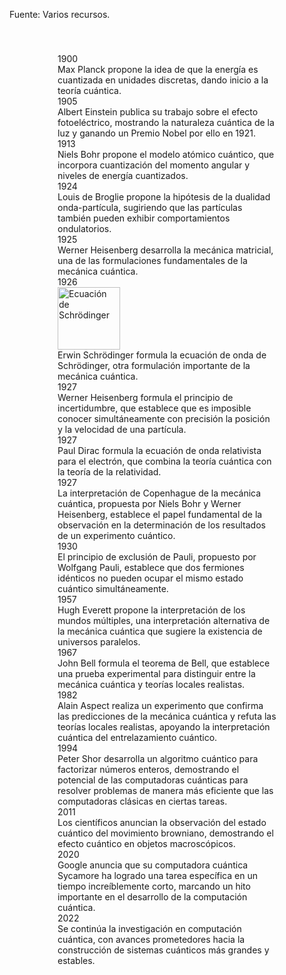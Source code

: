<!DOCTYPE html>
<meta charset="UTF-8">

<html>
<head>
<style>
.timeline {
  position: relative;
  max-width: 350px;
  margin: 0 auto;
  padding: 40px 20px;
}

.timeline::after {
  content: '';
  position: absolute;
  width: 2px;
  background-color: #000;
  top: 0;
  bottom: 0;
  left: 50%;
  margin-left: -1px;
}

.timeline-item {
  position: relative;
  margin-bottom: 30px;
}

.timeline-item::after {
  content: '';
  position: absolute;
  width: 20px;
  height: 20px;
  background-color: #000;
  border-radius: 50%;
  top: 0;
  left: 50%;
  margin-left: -10px;
}

.timeline-content {
  position: relative;
  left: 70px;
  font-size: 14px; /* Adjust font size */
}

.timeline-date {
  font-weight: bold;
  margin-bottom: 10px;
}

.timeline-description {
  margin-bottom: 10px;
}

.timeline-item:nth-child(even) .timeline-content {
  left: -60%;
}

.timeline-item:nth-child(odd) .timeline-content {
  left: 60%; /* Adjusted left position for odd items */
}
</style>
</head>

<body>

  <p>Fuente: Varios recursos.</p>

<div class="timeline">
  <div class="timeline-item">
    <div class="timeline-content">
      <div class="timeline-date">1900</div>
      <div class="timeline-description">Max Planck propone la idea de que la energía es cuantizada en unidades discretas, dando inicio a la teoría cuántica.</div>
    </div>
  </div>
  <div class="timeline-item">
    <div class="timeline-content">
      <div class="timeline-date">1905</div>
      <div class="timeline-description">Albert Einstein publica su trabajo sobre el efecto fotoeléctrico, mostrando la naturaleza cuántica de la luz y ganando un Premio Nobel por ello en 1921.</div>
    </div>
  </div>
  <div class="timeline-item">
    <div class="timeline-content">
      <div class="timeline-date">1913</div>
      <div class="timeline-description">Niels Bohr propone el modelo atómico cuántico, que incorpora cuantización del momento angular y niveles de energía cuantizados.</div>
    </div>
  </div>
  <div class="timeline-item">
    <div class="timeline-content">
      <div class="timeline-date">1924</div>
      <div class="timeline-description">Louis de Broglie propone la hipótesis de la dualidad onda-partícula, sugiriendo que las partículas también pueden exhibir comportamientos ondulatorios.</div>
    </div>
  </div>
  <div class="timeline-item">
    <div class="timeline-content">
      <div class="timeline-date">1925</div>
      <div class="timeline-description">Werner Heisenberg desarrolla la mecánica matricial, una de las formulaciones fundamentales de la mecánica cuántica.</div>
    </div>
  </div>
  <div class="timeline-item">
    <div class="timeline-content">
      <div class="timeline-date">1926</div>
      <img src="https://miro.medium.com/v2/resize:fit:1400/0*iZPs3b28ttOft7Xf.jpg" alt="Ecuación de Schrödinger" style="width: 100px; height: auto;">
      <div class="timeline-description">Erwin Schrödinger formula la ecuación de onda de Schrödinger, otra formulación importante de la mecánica cuántica.</div>
    </div>
  </div>
  <div class="timeline-item">
    <div class="timeline-content">
      <div class="timeline-date">1927</div>
      <div class="timeline-description">Werner Heisenberg formula el principio de incertidumbre, que establece que es imposible conocer simultáneamente con precisión la posición y la velocidad de una partícula.</div>
    </div>
  </div>
  <div class="timeline-item">
    <div class="timeline-content">
      <div class="timeline-date">1927</div>
      <div class="timeline-description">Paul Dirac formula la ecuación de onda relativista para el electrón, que combina la teoría cuántica con la teoría de la relatividad.</div>
    </div>
  </div>
  <div class="timeline-item">
    <div class="timeline-content">
      <div class="timeline-date">1927</div>
      <div class="timeline-description">La interpretación de Copenhague de la mecánica cuántica, propuesta por Niels Bohr y Werner Heisenberg, establece el papel fundamental de la observación en la determinación de los resultados de un experimento cuántico.</div>
    </div>
  </div>
  <div class="timeline-item">
    <div class="timeline-content">
      <div class="timeline-date">1930</div>
      <div class="timeline-description">El principio de exclusión de Pauli, propuesto por Wolfgang Pauli, establece que dos fermiones idénticos no pueden ocupar el mismo estado cuántico simultáneamente.</div>
    </div>
  </div>
  <div class="timeline-item">
    <div class="timeline-content">
      <div class="timeline-date">1957</div>
      <div class="timeline-description">Hugh Everett propone la interpretación de los mundos múltiples, una interpretación alternativa de la mecánica cuántica que sugiere la existencia de universos paralelos.</div>
    </div>
  </div>
  <div class="timeline-item">
    <div class="timeline-content">
      <div class="timeline-date">1967</div>
      <div class="timeline-description">John Bell formula el teorema de Bell, que establece una prueba experimental para distinguir entre la mecánica cuántica y teorías locales realistas.</div>
    </div>
  </div>
  <div class="timeline-item">
    <div class="timeline-content">
      <div class="timeline-date">1982</div>
      <div class="timeline-description">Alain Aspect realiza un experimento que confirma las predicciones de la mecánica cuántica y refuta las teorías locales realistas, apoyando la interpretación cuántica del entrelazamiento cuántico.</div>
    </div>
  </div>
  <div class="timeline-item">
    <div class="timeline-content">
      <div class="timeline-date">1994</div>
      <div class="timeline-description">Peter Shor desarrolla un algoritmo cuántico para factorizar números enteros, demostrando el potencial de las computadoras cuánticas para resolver problemas de manera más eficiente que las computadoras clásicas en ciertas tareas.</div>
    </div>
  </div>
  <div class="timeline-item">
    <div class="timeline-content">
      <div class="timeline-date">2011</div>
      <div class="timeline-description">Los científicos anuncian la observación del estado cuántico del movimiento browniano, demostrando el efecto cuántico en objetos macroscópicos.</div>
    </div>
  </div>
  <div class="timeline-item">
    <div class="timeline-content">
      <div class="timeline-date">2020</div>
      <div class="timeline-description">Google anuncia que su computadora cuántica Sycamore ha logrado una tarea específica en un tiempo increíblemente corto, marcando un hito importante en el desarrollo de la computación cuántica.</div>
    </div>
  </div>
  <div class="timeline-item">
    <div class="timeline-content">
      <div class="timeline-date">2022</div>
      <div class="timeline-description">Se continúa la investigación en computación cuántica, con avances prometedores hacia la construcción de sistemas cuánticos más grandes y estables.</div>
    </div>
  </div>
</body>
</html>
